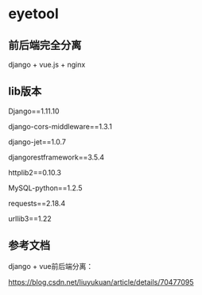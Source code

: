 # eyetool



## 前后端完全分离





django + vue.js  + nginx



## lib版本

Django==1.11.10

django-cors-middleware==1.3.1

django-jet==1.0.7

djangorestframework==3.5.4

httplib2==0.10.3

MySQL-python==1.2.5

requests==2.18.4

urllib3==1.22







## 参考文档

django + vue前后端分离：

https://blog.csdn.net/liuyukuan/article/details/70477095
